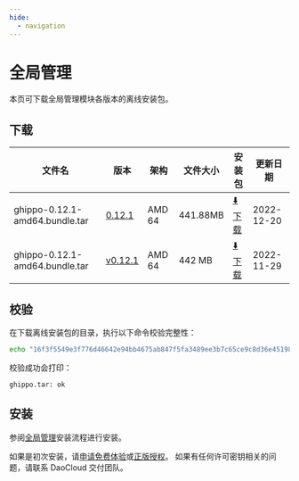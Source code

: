 ```yaml
---
hide:
  - navigation
---
```


# 全局管理

本页可下载全局管理模块各版本的离线安装包。

## 下载

| 文件名                       | 版本                                                   | 架构 | 文件大小 | 安装包                                                                                                     | 更新日期   |
| ------------------------------ | ------------------------------------------------------ | ----- |-------- | ---------------------------------------------------------------------------------------------------------- | ---------- |
| ghippo-0.12.1-amd64.bundle.tar | [0.12.1](../../ghippo/01ProductBrief/release-notes.md) | AMD 64 | 441.88MB | [:arrow_down: 下载](https://qiniu-download-public.daocloud.io/DaoCloud_Enterprise/ghippo-0.12.1-amd64.bundle.tar) | 2022-12-20 |
| ghippo-0.12.1-amd64.bundle.tar | [v0.12.1](../../ghippo/01ProductBrief/release-notes.md) | AMD 64 | 442 MB   | [:arrow_down: 下载](https://proxy-qiniu-download-public.daocloud.io/DaoCloud_Enterprise/ghippo-0.12.1-amd64.bundle.tar) | 2022-11-29 |

## 校验

在下载离线安装包的目录，执行以下命令校验完整性：

```sh
echo "16f3f5549e3f776d46642e94bb4675ab847f5fa3489ee3b7c65ce9c8d36e451989aada4f7042d4c078ea7dcf321b1920b97c6568d3262e234d8c7ed775f9ac70  dist/offline/ghippo-0.12.1.bundle.tar" | sha512sum -c
```

校验成功会打印：

```none
ghippo.tar: ok
```

## 安装

参阅[全局管理](../../ghippo/install/offlineInstall.md)安装流程进行安装。

如果是初次安装，请[申请免费体验](../../dce/license0.md)或[正版授权](https://qingflow.com/f/e3291647)。
如果有任何许可密钥相关的问题，请联系 DaoCloud 交付团队。
